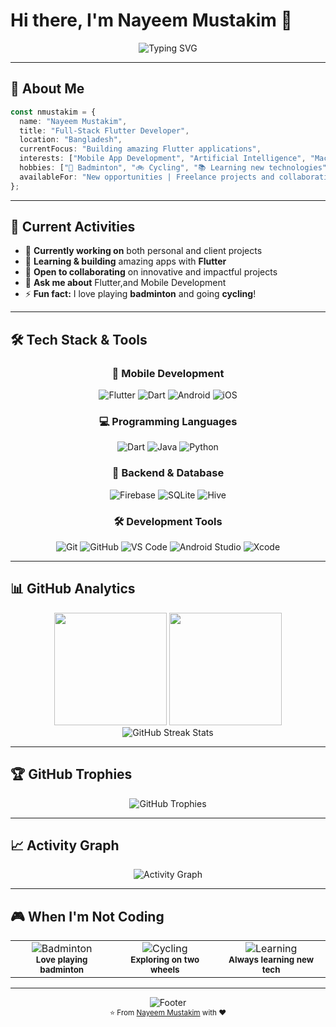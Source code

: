 # Hi there, I'm Nayeem Mustakim 👋

<div align="center">
  <img src="https://readme-typing-svg.herokuapp.com?font=Fira+Code&size=30&duration=3000&pause=1000&color=8B45FF&center=true&vCenter=true&width=600&lines=Full-Stack+Flutter+Developer;Mobile+App+Enthusiast;Flutter+%26+Dart+Expert" alt="Typing SVG" />
</div>

---

## 🚀 About Me

```typescript
const nmustakim = {
  name: "Nayeem Mustakim",
  title: "Full-Stack Flutter Developer",
  location: "Bangladesh",
  currentFocus: "Building amazing Flutter applications",
  interests: ["Mobile App Development", "Artificial Intelligence", "Machine Learning"],
  hobbies: ["🏸 Badminton", "🚲 Cycling", "📚 Learning new technologies"],
  availableFor: "New opportunities | Freelance projects and collaborations"
};
```

---

## 🎯 Current Activities

- 🔭 **Currently working on** both personal and client projects
- 🌱 **Learning & building** amazing apps with **Flutter**
- 🤝 **Open to collaborating** on innovative and impactful projects
- 💬 **Ask me about** Flutter,and Mobile Development
- ⚡ **Fun fact:** I love playing **badminton** and going **cycling**!

---

## 🛠️ Tech Stack & Tools

<div align="center">

### 📱 Mobile Development
![Flutter](https://img.shields.io/badge/Flutter-02569B?style=for-the-badge&logo=flutter&logoColor=white)
![Dart](https://img.shields.io/badge/Dart-0175C2?style=for-the-badge&logo=dart&logoColor=white)
![Android](https://img.shields.io/badge/Android-3DDC84?style=for-the-badge&logo=android&logoColor=white)
![iOS](https://img.shields.io/badge/iOS-000000?style=for-the-badge&logo=ios&logoColor=white)

### 💻 Programming Languages
![Dart](https://img.shields.io/badge/Dart-0175C2?style=for-the-badge&logo=dart&logoColor=white)
![Java](https://img.shields.io/badge/Java-ED8B00?style=for-the-badge&logo=java&logoColor=white)
![Python](https://wiki.python.org/moin/FrontPage)

### 🔧 Backend & Database
![Firebase](https://img.shields.io/badge/Firebase-FFCA28?style=for-the-badge&logo=firebase&logoColor=black)
![SQLite](https://img.shields.io/badge/SQLite-07405E?style=for-the-badge&logo=sqlite&logoColor=white)
![Hive](https://img.shields.io/badge/Hive-316192?style=for-the-badge&logo=hive&logoColor=white)

### 🛠️ Development Tools
![Git](https://img.shields.io/badge/Git-F05032?style=for-the-badge&logo=git&logoColor=white)
![GitHub](https://img.shields.io/badge/GitHub-100000?style=for-the-badge&logo=github&logoColor=white)
![VS Code](https://img.shields.io/badge/VS%20Code-007ACC?style=for-the-badge&logo=visual-studio-code&logoColor=white)
![Android Studio](https://img.shields.io/badge/Android%20Studio-3DDC84?style=for-the-badge&logo=android-studio&logoColor=white)
![Xcode](https://img.shields.io/badge/Xcode-007ACC?style=for-the-badge&logo=xcode&logoColor=white)

</div>

---
## 📊 GitHub Analytics

<div align="center">
  <img height="180px" src="https://github-readme-stats.vercel.app/api?username=nmustakim&show_icons=true&theme=tokyonight&include_all_commits=true&count_private=true&hide_border=true&bg_color=0D1117&title_color=8B45FF&text_color=FFFFFF&icon_color=8B45FF"/>
  <img height="180px" src="https://github-readme-stats.vercel.app/api/top-langs/?username=nmustakim&layout=compact&langs_count=8&theme=tokyonight&bg_color=0D1117&title_color=8B45FF&text_color=FFFFFF&hide_border=true"/>
</div>

<div align="center">
  <img src="https://streak-stats.demolab.com?user=nmustakim&theme=tokyonight&hide_border=true&background=0D1117" alt="GitHub Streak Stats"/>
</div>


---

## 🏆 GitHub Trophies

<div align="center">
  <img src="https://github-profile-trophy.vercel.app/?username=nmustakim&theme=radical&no-frame=true&row=1&column=6&margin-w=15&margin-h=15" alt="GitHub Trophies" />
</div>

---

## 📈 Activity Graph

<div align="center">
  <img src="https://github-readme-activity-graph.vercel.app/graph?username=nmustakim&theme=tokyo-night&bg_color=0D1117&color=8B45FF&line=8B45FF&point=FFFFFF&area=true&hide_border=true" alt="Activity Graph" />
</div>

---

## 🎮 When I'm Not Coding

<div align="center">
  <table>
    <tr>
      <td align="center">
        <img src="https://img.shields.io/badge/🏸-Badminton-blueviolet?style=for-the-badge" alt="Badminton" />
        <br>
        <sub><b>Love playing badminton</b></sub>
      </td>
      <td align="center">
        <img src="https://img.shields.io/badge/🚲-Cycling-blueviolet?style=for-the-badge" alt="Cycling" />
        <br>
        <sub><b>Exploring on two wheels</b></sub>
      </td>
      <td align="center">
        <img src="https://img.shields.io/badge/📚-Learning-blueviolet?style=for-the-badge" alt="Learning" />
        <br>
        <sub><b>Always learning new tech</b></sub>
      </td>
    </tr>
  </table>
</div>

---

<div align="center">
  <img src="https://capsule-render.vercel.app/api?type=waving&color=gradient&customColorList=12&height=100&section=footer" alt="Footer" />
</div>

<div align="center">
  <sub>⭐ From <a href="https://github.com/nmustakim">Nayeem Mustakim</a> with ❤️</sub>
</div></tml:parameter>
</invoke>
